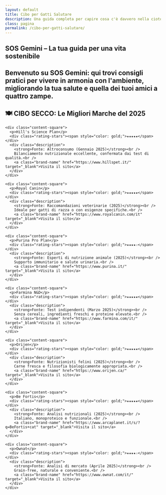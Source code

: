 ```yaml
---
layout: default
title: Cibo per Gatti Salutare
description: Una guida completa per capire cosa c'è davvero nella ciotola del tuo amico felino.
class: pagina
permalink: /cibo-per-gatti-salutare/
---
```


<main class="layout-wrapper">

  <!-- 📝 INTRODUZIONE -->
  <section class="intro">
    <h1 class="main-title-centered">SOS Gemini – La tua guida per una vita sostenibile</h1>
    <h2 class="small-title">
      Benvenuto su SOS Gemini: qui trovi consigli pratici per vivere in armonia con l'ambiente, migliorando la tua salute e quella dei tuoi amici a quattro zampe.
    </h2>
  </section>

<!-- 🍽️ CIBO SECCO -->
<section class="text-block">
  <h2 class="small-title">🍽️ CIBO SECCO: Le Migliori Marche del 2025</h2>
  <div class="square-grid">

    <div class="content-square">
      <p>Hill's Science Plan</p>
      <div class="rating-stars"><span style="color: gold;">★★★★★</span></div>
      <div class="description">
        <strong>Fonte: Altroconsumo (Gennaio 2025)</strong><br />
        Bilanciamento nutrizionale eccellente, confermata dai test di qualità.<br />
        <a class="brand-name" href="https://www.hillspet.it/" target="_blank">Visita il sito</a>
      </div>
    </div>

    <div class="content-square">
      <p>Royal Canin</p>
      <div class="rating-stars"><span style="color: gold;">★★★★★</span></div>
      <div class="description">
        <strong>Fonte: Raccomandazioni veterinarie (2025)</strong><br />
        Ideale per gatti di razza o con esigenze specifiche.<br />
        <a class="brand-name" href="https://www.royalcanin.com/it" target="_blank">Visita il sito</a>
      </div>
    </div>

    <div class="content-square">
      <p>Purina Pro Plan</p>
      <div class="rating-stars"><span style="color: gold;">★★★★☆</span></div>
      <div class="description">
        <strong>Fonte: Esperti di nutrizione animale (2025)</strong><br />
        Supporto immunitario e salute urinaria.<br />
        <a class="brand-name" href="https://www.purina.it/" target="_blank">Visita il sito</a>
      </div>
    </div>

    <div class="content-square">
      <p>Farmina N&D</p>
      <div class="rating-stars"><span style="color: gold;">★★★★★</span></div>
      <div class="description">
        <strong>Fonte: Test indipendenti (Marzo 2025)</strong><br />
        Senza cereali, ingredienti freschi e proteine elevate.<br />
        <a class="brand-name" href="https://www.farmina.com/it/" target="_blank">Visita il sito</a>
      </div>
    </div>

    <div class="content-square">
      <p>Orijen</p>
      <div class="rating-stars"><span style="color: gold;">★★★★★</span></div>
      <div class="description">
        <strong>Fonte: Nutrizionisti felini (2025)</strong><br />
        Carne fresca e filosofia biologicamente appropriata.<br />
        <a class="brand-name" href="https://www.orijen.ca/" target="_blank">Visita il sito</a>
      </div>
    </div>

    <div class="content-square">
      <p>Be Fortis</p>
      <div class="rating-stars"><span style="color: gold;">★★★★★</span></div>
      <div class="description">
        <strong>Fonte: Analisi nutrizionali (2025)</strong><br />
        Italiano, monoproteico e funzionale.<br />
        <a class="brand-name" href="https://www.arcaplanet.it/s/?q=BeFortis+cat" target="_blank">Visita il sito</a>
      </div>
    </div>

    <div class="content-square">
      <p>Ownat</p>
      <div class="rating-stars"><span style="color: gold;">★★★★☆</span></div>
      <div class="description">
        <strong>Fonte: Analisi di mercato (Aprile 2025)</strong><br />
        Grain-free, naturale e conveniente.<br />
        <a class="brand-name" href="https://www.ownat.com/it/" target="_blank">Visita il sito</a>
      </div>
    </div>

  </div>
</section>
